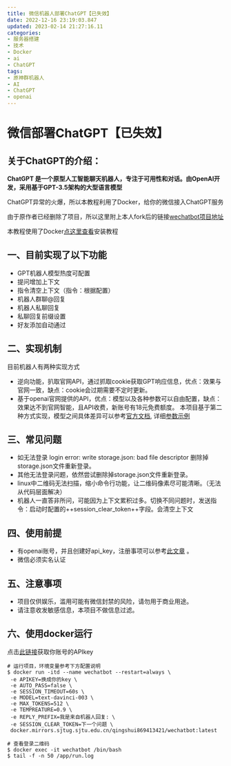 ```yaml
---
title: 微信机器人部署ChatGPT【已失效】
date: 2022-12-16 23:19:03.847
updated: 2023-02-14 21:27:16.11
categories: 
- 服务器搭建
- 技术
- Docker
- ai
- ChatGPT
tags: 
- 原神群机器人
- AI
- ChatGPT
- openai
---
```


# 微信部署ChatGPT【已失效】

## 关于ChatGPT的介绍：

**ChatGPT 是一个原型人工智能聊天机器人，专注于可用性和对话。由OpenAI开发，采用基于GPT-3.5架构的大型语言模型**

ChatGPT异常的火爆，所以本教程利用了Docker，给你的微信接入ChatGPT服务

由于原作者已经删除了项目，所以这里附上本人fork后的链接[wechatbot项目地址](https://github.com/wangshengjj/wechatbot)

本教程使用了Docker[点这里查看](https://www.wangshengjj.work/archives/13)安装教程

## 一、目前实现了以下功能

- GPT机器人模型热度可配置
- 提问增加上下文
- 指令清空上下文（指令：根据配置）
- 机器人群聊@回复
- 机器人私聊回复
- 私聊回复前缀设置
- 好友添加自动通过

## 二、实现机制

目前机器人有两种实现方式

- 逆向功能，扒取官网API，通过抓取cookie获取GPT响应信息，优点：效果与官网一致，缺点：cookie会过期需要不定时更新。
- 基于openai官网提供的API，优点：模型以及各种参数可以自由配置，缺点：效果达不到官网智能，且API收费，新账号有18元免费额度。
本项目基于第二种方式实现，模型之间具体差异可以参考[官方文档](https://beta.openai.com/docs/models/overview), 详细[参数示例](https://beta.openai.com/examples)

## 三、常见问题

- 如无法登录 login error: write storage.json: bad file descriptor 删除掉storage.json文件重新登录。
- 其他无法登录问题，依然尝试删除掉storage.json文件重新登录。
- linux中二维码无法扫描，缩小命令行功能，让二维码像素尽可能清晰。（无法从代码层面解决）
- 机器人一直答非所问，可能因为上下文累积过多。切换不同问题时，发送指令：启动时配置的++session_clear_token++字段。会清空上下文

## 四、使用前提

- 有openai账号，并且创建好api_key，注册事项可以参考[此文章](https://juejin.cn/post/7173447848292253704) 。
- 微信必须实名认证

## 五、注意事项

- 项目仅供娱乐，滥用可能有微信封禁的风险，请勿用于商业用途。
- 请注意收发敏感信息，本项目不做信息过滤。

## 六、使用docker运行

点击[此链接](https://beta.openai.com/account/api-keys)获取你账号的APIkey

```
# 运行项目，环境变量参考下方配置说明
$ docker run -itd --name wechatbot --restart=always \
 -e APIKEY=换成你的key \
 -e AUTO_PASS=false \
 -e SESSION_TIMEOUT=60s \
 -e MODEL=text-davinci-003 \
 -e MAX_TOKENS=512 \
 -e TEMPREATURE=0.9 \
 -e REPLY_PREFIX=我是来自机器人回复: \
 -e SESSION_CLEAR_TOKEN=下一个问题 \
 docker.mirrors.sjtug.sjtu.edu.cn/qingshui869413421/wechatbot:latest
```

```
# 查看登录二维码
$ docker exec -it wechatbot /bin/bash
$ tail -f -n 50 /app/run.log
```

